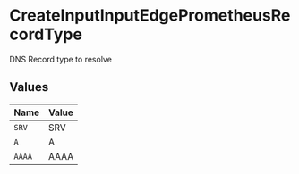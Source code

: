 # CreateInputInputEdgePrometheusRecordType

DNS Record type to resolve


## Values

| Name   | Value  |
| ------ | ------ |
| `SRV`  | SRV    |
| `A`    | A      |
| `AAAA` | AAAA   |